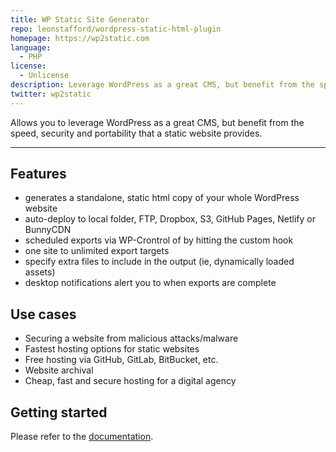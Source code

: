 ```yaml
---
title: WP Static Site Generator
repo: leonstafford/wordpress-static-html-plugin
homepage: https://wp2static.com
language:
  - PHP
license:
  - Unlicense
description: Leverage WordPress as a great CMS, but benefit from the speed, security and portability that a static website provides
twitter: wp2static
---
```


Allows you to leverage WordPress as a great CMS, but benefit from the speed, security and portability that a static website provides.

---

## Features

 - generates a standalone, static html copy of your whole WordPress website
 - auto-deploy to local folder, FTP, Dropbox, S3, GitHub Pages, Netlify or BunnyCDN
 - scheduled exports via WP-Crontrol of by hitting the custom hook
 - one site to unlimited export targets
 - specify extra files to include in the output (ie, dynamically loaded assets)
 - desktop notifications alert you to when exports are complete

## Use cases

 - Securing a website from malicious attacks/malware
 - Fastest hosting options for static websites
 - Free hosting via GitHub, GitLab, BitBucket, etc.
 - Website archival
 - Cheap, fast and secure hosting for a digital agency

## Getting started

Please refer to the [documentation](https://docs.wp2static.com).

